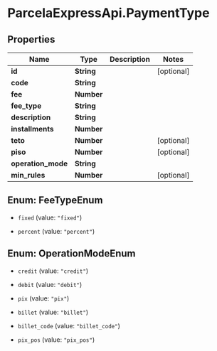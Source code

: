 # ParcelaExpressApi.PaymentType

## Properties

Name | Type | Description | Notes
------------ | ------------- | ------------- | -------------
**id** | **String** |  | [optional] 
**code** | **String** |  | 
**fee** | **Number** |  | 
**fee_type** | **String** |  | 
**description** | **String** |  | 
**installments** | **Number** |  | 
**teto** | **Number** |  | [optional] 
**piso** | **Number** |  | [optional] 
**operation_mode** | **String** |  | 
**min_rules** | **Number** |  | [optional] 



## Enum: FeeTypeEnum


* `fixed` (value: `"fixed"`)

* `percent` (value: `"percent"`)





## Enum: OperationModeEnum


* `credit` (value: `"credit"`)

* `debit` (value: `"debit"`)

* `pix` (value: `"pix"`)

* `billet` (value: `"billet"`)

* `billet_code` (value: `"billet_code"`)

* `pix_pos` (value: `"pix_pos"`)




